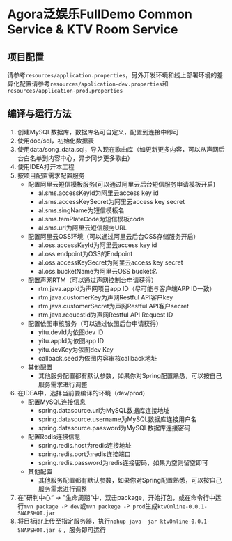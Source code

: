 # Agora泛娱乐FullDemo Common Service & KTV Room Service

## 项目配置

请参考`resources/application.properties`，另外开发环境和线上部署环境的差异化配置请参考`resources/application-dev.properties`和`resources/application-prod.properties`

## 编译与运行方法

1. 创建MySQL数据库，数据库名可自定义，配置到连接中即可
2. 使用doc/sql，初始化数据表
3. 使用data/song_data.sql，导入现在歌曲库（如更新更多内容，可以从声网后台白名单到内容中心，异步同步更多歌曲）
4. 使用IDEA打开本工程
5. 按项目配置需求配置服务
   * 配置阿里云短信模板服务(可以通过阿里云后台短信服务申请模板开启)
     * al.sms.accessKeyId为阿里云access key id
     * al.sms.accessKeySecret为阿里云access key secret
     * al.sms.singName为短信模板名
     * al.sms.temPlateCode为短信模板code
     * al.sms.url为阿里云短信服务URL
   * 配置阿里云OSS环境（可以通过阿里云后台OSS存储服务开启）
     * al.oss.accessKeyId为阿里云access key id
     * al.oss.endpoint为OSS的Endpoint
     * al.oss.accessKeySecret为阿里云access key secret
     * al.oss.bucketName为阿里云OSS bucket名
   * 配置声网RTM（可以通过声网控制台申请获得）
     * rtm.java.appId为声网项目app ID（尽可能与客户端APP ID一致）
     * rtm.java.customerKey为声网Restful API客户key
     * rtm.java.customerSecret为声网Restful API客户secret
     * rtm.java.requestId为声网Restful API Request ID
   * 配置依图审核服务（可以通过依图后台申请获得）
     * yitu.devId为依图dev ID
     * yitu.appId为依图app ID
     * yitu.devKey为依图dev Key
     * callback.seed为依图内容审核callback地址
   * 其他配置
     * 其他服务配置都有默认参数，如果你对Spring配置熟悉，可以按自己服务需求进行调整
6. 在IDEA中，选择当前要编译的环境（dev/prod)
    * 配置MySQL连接信息
      * spring.datasource.url为MySQL数据库连接地址
      * spring.datasource.username为MySQL数据库连接用户名
      * spring.datasource.password为MySQL数据库连接密码
    * 配置Redis连接信息
      * spring.redis.host为redis连接地址
      * spring.redis.port为redis连接端口
      * spring.redis.password为redis连接密码，如果为空则留空即可
    * 其他配置
      * 其他服务配置都有默认参数，如果你对Spring配置熟悉，可以按自己服务需求进行调整
7. 在”研判中心“ -> "生命周期"中，双击package，开始打包，或在命令行中运行`mvn package -P dev`或`mvn packege -P prod`生成`ktvOnline-0.0.1-SNAPSHOT.jar`
8. 将目标jar上传至指定服务器，执行`nohup java -jar ktvOnline-0.0.1-SNAPSHOT.jar &` ，服务即可运行